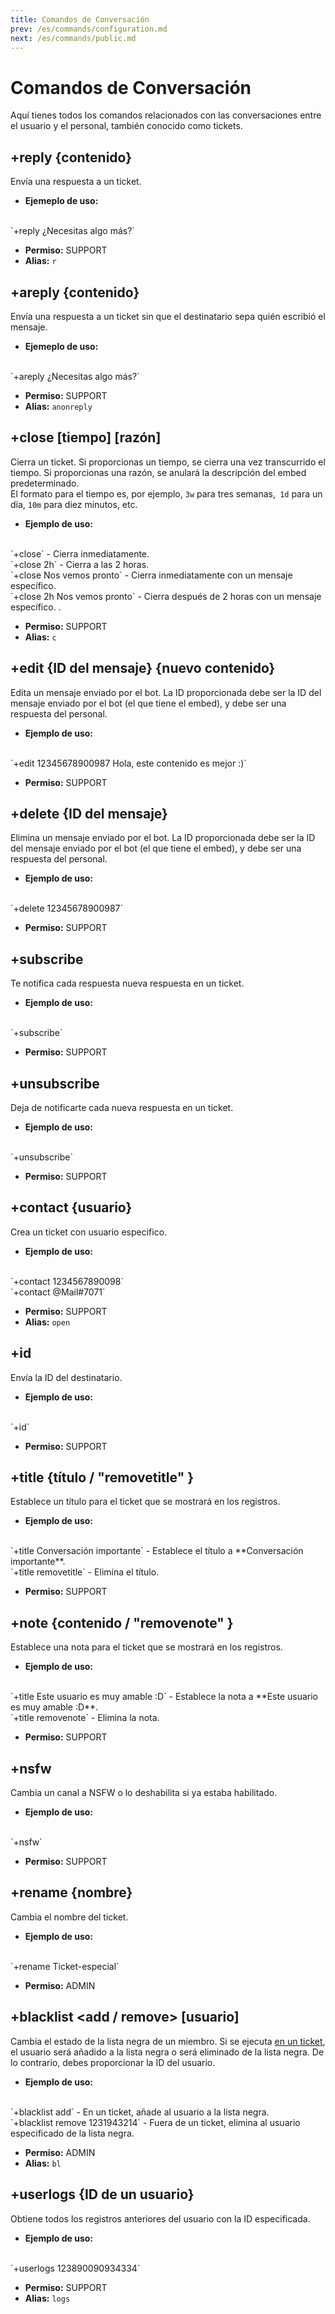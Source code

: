 ```yaml
---
title: Comandos de Conversación
prev: /es/commands/configuration.md
next: /es/commands/public.md
---
```


# Comandos de Conversación

Aquí tienes todos los comandos relacionados con las conversaciones entre el usuario y el personal, también conocido como tickets.

## +reply {contenido} <Badge text="Solo en Tickets" vertical="middle" />

Envía una respuesta a un ticket.

- **Ejemeplo de uso:**
<br/>
`+reply ¿Necesitas algo más?`

- **Permiso:** SUPPORT
- **Alias:** `r`

## +areply {contenido} <Badge text="Solo en Tickets" vertical="middle" />

Envía una respuesta a un ticket sin que el destinatario sepa quién escribió el mensaje.

- **Ejemeplo de uso:**
<br/>
`+areply ¿Necesitas algo más?`

- **Permiso:** SUPPORT
- **Alias:** `anonreply`

## +close [tiempo] [razón] <Badge text="Solo en Tickets" vertical="middle" />

Cierra un ticket. Si proporcionas un tiempo, se cierra una vez transcurrido el tiempo. Si proporcionas una razón, se anulará la descripción del embed predeterminado.
<br/>
El formato para el tiempo es, por ejemplo, `3w` para tres semanas,` 1d` para un día, `10m` para diez minutos, etc.
- **Ejemplo de uso:**
<br/>
`+close` - Cierra inmediatamente. 
<br/>
`+close 2h` - Cierra a las 2 horas.
<br/>
`+close Nos vemos pronto` - Cierra inmediatamente con un mensaje específico.
<br/>
`+close 2h Nos vemos pronto` - Cierra después de 2 horas con un mensaje específico.
.

- **Permiso:** SUPPORT
- **Alias:** `c`

## +edit {ID del mensaje} {nuevo contenido} <Badge text="Solo en Tickets" vertical="middle" />

Edita un mensaje enviado por el bot. La ID proporcionada debe ser la ID del mensaje enviado por el bot (el que tiene el embed), y debe ser una respuesta del personal.

- **Ejemplo de uso:**
<br/>
`+edit 12345678900987 Hola, este contenido es mejor :)`

- **Permiso:** SUPPORT

## +delete {ID del mensaje} <Badge text="Solo en Tickets" vertical="middle" />

Elimina un mensaje enviado por el bot. La ID proporcionada debe ser la ID del mensaje enviado por el bot (el que tiene el embed), y debe ser una respuesta del personal.

- **Ejemplo de uso:**
<br/>
`+delete 12345678900987`

- **Permiso:** SUPPORT

## +subscribe <Badge text="Solo en Tickets" vertical="middle" />

Te notifica cada respuesta nueva respuesta en un ticket.

- **Ejemplo de uso:**
<br/>
`+subscribe`

- **Permiso:** SUPPORT

## +unsubscribe <Badge text="Solo en Tickets" vertical="middle" />

Deja de notificarte cada nueva respuesta en un ticket.

- **Ejemplo de uso:**
<br/>
`+unsubscribe`

- **Permiso:** SUPPORT

## +contact {usuario} <Badge text="Solo en Tickets" vertical="middle" />

Crea un ticket con usuario especifico.

- **Ejemplo de uso:**
<br/>
`+contact 1234567890098`
<br/>
`+contact @Mail#7071`

- **Permiso:** SUPPORT
- **Alias:** `open`

## +id <Badge text="Solo en Tickets" vertical="middle" />

Envía la ID del destinatario.

- **Ejemplo de uso:**
<br/>
`+id`

- **Permiso:** SUPPORT

## +title {título / "removetitle" } <Badge text="Solo en Tickets" vertical="middle" />

Establece un título para el ticket que se mostrará en los registros.

- **Ejemplo de uso:**
<br/>
`+title Conversación importante` - Establece el título a **Conversación importante**.
<br/>
`+title removetitle` - Elimina el título.

- **Permiso:** SUPPORT

## +note {contenido / "removenote" } <Badge text="Solo en Tickets" vertical="middle" />

Establece una nota para el ticket que se mostrará en los registros.

- **Ejemplo de uso:**
<br/>
`+title Este usuario es muy amable :D` - Establece la nota a **Este usuario es muy amable :D**.
<br/>
`+title removenote` - Elimina la nota.

- **Permiso:** SUPPORT

## +nsfw <Badge text="Solo en Tickets" vertical="middle" />

Cambia un canal a NSFW o lo deshabilita si ya estaba habilitado.

- **Ejemplo de uso:**
<br/>
`+nsfw`

- **Permiso:** SUPPORT

## +rename {nombre} <Badge text="Solo en Tickets" vertical="middle" />

Cambia el nombre del ticket.

- **Ejemplo de uso:**
<br/>
`+rename Ticket-especial`

- **Permiso:** ADMIN

## +blacklist <add / remove> [usuario]

Cambia el estado de la lista negra de un miembro. Si se ejecuta <u>en un ticket</u>, el usuario será añadido a la lista negra o será eliminado de la lista negra. De lo contrario, debes proporcionar la ID del usuario.

- **Ejemplo de uso:**
<br/>
`+blacklist add` - En un ticket, añade al usuario a la lista negra.
<br/>
`+blacklist remove 1231943214` - Fuera de un ticket, elimina al usuario especificado de la lista negra.

- **Permiso:** ADMIN
- **Alias:** `bl`

## +userlogs {ID de un usuario}

Obtiene todos los registros anteriores del usuario con la ID especificada.

- **Ejemplo de uso:**
<br/>
`+userlogs 123890090934334`

- **Permiso:** SUPPORT
- **Alias:** `logs`